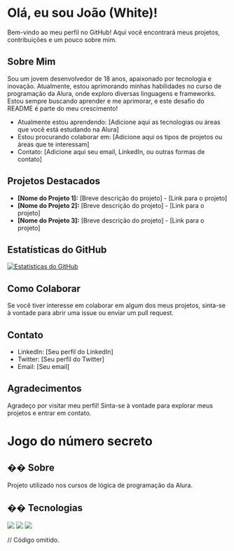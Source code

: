 # Olá, eu sou João (White)! 

Bem-vindo ao meu perfil no GitHub! Aqui você encontrará meus projetos, contribuições e um pouco sobre mim.

## Sobre Mim

Sou um jovem desenvolvedor de 18 anos, apaixonado por tecnologia e inovação. Atualmente, estou aprimorando minhas habilidades no curso de programação da Alura, onde exploro diversas linguagens e frameworks. Estou sempre buscando aprender e me aprimorar, e este desafio do README é parte do meu crescimento!

* Atualmente estou aprendendo: [Adicione aqui as tecnologias ou áreas que você está estudando na Alura]
* Estou procurando colaborar em: [Adicione aqui os tipos de projetos ou áreas que te interessam]
* Contato: [Adicione aqui seu email, LinkedIn, ou outras formas de contato]

## Projetos Destacados

* **[Nome do Projeto 1]:** [Breve descrição do projeto] - [Link para o projeto]
* **[Nome do Projeto 2]:** [Breve descrição do projeto] - [Link para o projeto]
* **[Nome do Projeto 3]:** [Breve descrição do projeto] - [Link para o projeto]

## Estatísticas do GitHub

[![Estatísticas do GitHub](https://github-readme-stats.vercel.app/api?username=SEU_NOME_DE_USUARIO&show_icons=true&theme=radical)](https://github.com/SEU_NOME_DE_USUARIO)

## Como Colaborar

Se você tiver interesse em colaborar em algum dos meus projetos, sinta-se à vontade para abrir uma issue ou enviar um pull request.

## Contato

* LinkedIn: [Seu perfil do LinkedIn]
* Twitter: [Seu perfil do Twitter]
* Email: [Seu email]

## Agradecimentos

Agradeço por visitar meu perfil! Sinta-se à vontade para explorar meus projetos e entrar em contato.






<h1>Jogo do número secreto</h1>

<h2>�� Sobre</h2>
<p>Projeto utilizado nos cursos de lógica de programação da Alura.</p>

## �� Tecnologias
<div>
  <img src="https://img.shields.io/badge/HTML-239120?style=for-the-badge&logo=html5&logoColor=white">
  <img src="https://img.shields.io/badge/CSS-239120?&style=for-the-badge&logo=css3&logoColor=white">
  <img src="https://img.shields.io/badge/JavaScript-F7DF1E?style=for-the-badge&logo=javascript&logoColor=black">
</div>

// Código omitido. 
